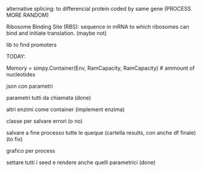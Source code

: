 alternative splicing: to differencial protein coded by same gene (PROCESS MORE RANDOM)

Ribosome Binding Site (RBS): sequence in mRNA to which ribosomes can bind and initiate translation. (maybe not)

lib to find promoters

TODAY:

Memory = simpy.Container(Env, RamCapacity, RamCapacity) # ammount of nucleotides

json con parametri

parametri tutti da chiamata (done)

altri enzimi come container (implement enzima)

classe per salvare errori (o no)

salvare a fine processo tutte le queque (cartella results, con anche df finale) (to fix)

grafico per process

settare tutti i seed e rendere anche quelli parametrici (done)